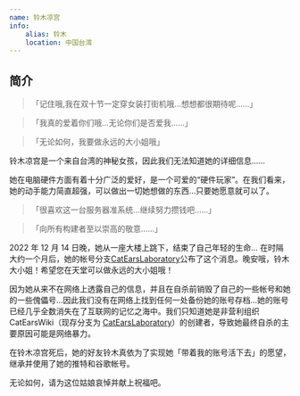 ```yaml
---
name: 铃木凉宫
info:
    alias: 铃木
    location: 中国台湾
---
```


## 简介

>「记住哦,我在双十节一定穿女装打街机哦…想想都很期待呢……」

>「我真的爱着你们哦…无论你们是否爱我……」

>「无论如何，我要做永远的大小姐哦」

铃木凉宫是一个来自台湾的神秘女孩，因此我们无法知道她的详细信息……

她在电脑硬件方面有着十分广泛的爱好，是一个可爱的“硬件玩家”。在我们看来，她的动手能力简直超强，可以做出一切她想做的东西…只要她愿意就可以了。

>「很喜欢这一台服务器准系统…继续努力攒钱吧……」

>「向所有构建者至以崇高的敬意……」

2022 年 12 月 14 日晚，她从一座大楼上跳下，结束了自己年轻的生命… 在时隔大约一个月后，她的帐号分支[CatEarsLaboratory](https://twitter.com/CatEars2333/status/1609856988443443201)公布了这个消息。晚安哦，铃木大小姐！希望您在天堂可以做永远的大小姐哦！

因为她从来不在网络上透露自己的信息，并且在自杀前销毁了自己的一些帐号和她的一些傀儡号…因此我们没有在网络上找到任何一处备份她的账号存档…她的账号已经几乎全数消失在了互联网的记忆之海中。我们只知道她是非营利组织 CatEarsWiki（现存分支为 [CatEarsLaboratory](https://twitter.com/CatEars2333)）的创建者，导致她最终自杀的主要原因可能是网络暴力。

在铃木凉宫死后，她的好友铃木真依为了实现她「带着我的账号活下去」的愿望，继承并使用了她的推特和谷歌帐号。

无论如何，请为这位姑娘哀悼并献上祝福吧。
